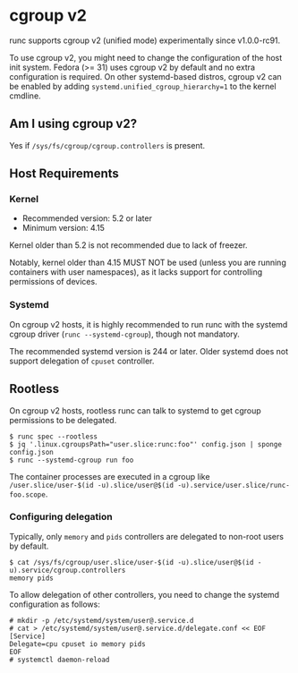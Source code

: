 # cgroup v2

runc supports cgroup v2 (unified mode) experimentally since v1.0.0-rc91.

To use cgroup v2, you might need to change the configuration of the host init system.
Fedora (>= 31) uses cgroup v2 by default and no extra configuration is required.
On other systemd-based distros, cgroup v2 can be enabled by adding `systemd.unified_cgroup_hierarchy=1` to the kernel cmdline.

## Am I using cgroup v2?

Yes if `/sys/fs/cgroup/cgroup.controllers` is present.

## Host Requirements
### Kernel
* Recommended version: 5.2 or later
* Minimum version: 4.15

Kernel older than 5.2 is not recommended due to lack of freezer.

Notably, kernel older than 4.15 MUST NOT be used (unless you are running containers with user namespaces), as it lacks support for controlling permissions of devices.

### Systemd
On cgroup v2 hosts, it is highly recommended to run runc with the systemd cgroup driver (`runc --systemd-cgroup`), though not mandatory.

The recommended systemd version is 244 or later. Older systemd does not support delegation of `cpuset` controller.

## Rootless
On cgroup v2 hosts, rootless runc can talk to systemd to get cgroup permissions to be delegated.

```console
$ runc spec --rootless
$ jq '.linux.cgroupsPath="user.slice:runc:foo"' config.json | sponge config.json
$ runc --systemd-cgroup run foo
```

The container processes are executed in a cgroup like `/user.slice/user-$(id -u).slice/user@$(id -u).service/user.slice/runc-foo.scope`.

### Configuring delegation
Typically, only `memory` and `pids` controllers are delegated to non-root users by default.

```console
$ cat /sys/fs/cgroup/user.slice/user-$(id -u).slice/user@$(id -u).service/cgroup.controllers
memory pids
```

To allow delegation of other controllers, you need to change the systemd configuration as follows:

```console
# mkdir -p /etc/systemd/system/user@.service.d
# cat > /etc/systemd/system/user@.service.d/delegate.conf << EOF
[Service]
Delegate=cpu cpuset io memory pids
EOF
# systemctl daemon-reload
```
